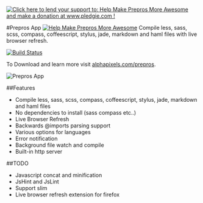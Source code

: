 <a href=''><img alt='Click here to lend your support to: Help Make Prepros More Awesome and make a donation at www.pledgie.com !' src='' border='0' /></a>


#Prepros App [![Help Make Prepros More Awesome](http://www.pledgie.com/campaigns/20199.png?skin_name=chrome)](https://travis-ci.org/sbspk/Prepros)
Compile less, sass, scss, compass, coffeescript, stylus, jade, markdown and haml files with live browser refresh.

[![Build Status](https://travis-ci.org/sbspk/Prepros.png?branch=master)](http://www.pledgie.com/campaigns/20199)

To Download and learn more visit [alphapixels.com/prepros](http://alphapixels.com/prepros).

![Prepros App](http://alphapixels.com/prepros/img/prepros.png)

##Features
* Compile less, sass, scss, compass, coffeescript, stylus, jade, markdown and haml files
* No dependencies to install (sass compass etc..)
* Live Browser Refresh
* Backwards @imports parsing support
* Various options for languages
* Error notification
* Background file watch and compile
* Built-in http server

##TODO
* Javascript concat and minification
* JsHint and JsLint
* Support slim
* Live browser refresh extension for firefox
